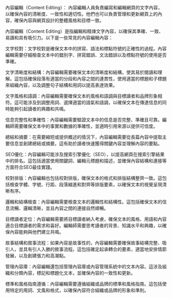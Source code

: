 內容編輯（Content Editing）：
內容編輯人員負責編寫和編輯網頁的文字內容，以確保內容的清晰度、一致性和適切性。他們也可以負責管理和更新網頁上的內容，確保內容與網頁設計的整體風格和目標一致。

內容編輯（Content Editing）是指編輯和精煉文字內容，以確保其準確、一致、易讀和具有吸引力。以下是一些常見的內容編輯內容：

文字校對：文字校對是確保文本中的拼寫、語法和標點符號的正確性的過程。內容編輯需要仔細檢查文本中的錯別字、拼寫錯誤、文法錯誤以及標點符號的使用是否準確。

文字清晰度和結構：內容編輯需要確保文本的清晰度和結構，使其易於閱讀和理解。這包括確保段落有適當的分段和內容之間的連貫性，使用適當的標題和子標題來組織內容，以及調整句子結構和用詞以提高表達效果。

文字風格和語調：內容編輯需要確保文本的風格和語調與目標讀者和品牌形象相符。這可能涉及到調整用詞、選擇適當的語氣和語調，以確保文本在傳達信息的同時能夠引起讀者的興趣和共鳴。

信息完整性和準確性：內容編輯需要驗證文本中的信息是否完整、準確且可靠。編輯師需要確保文本中的事實和數據的準確性，並適時引用來源以提供可信度。

總結和摘要：在需要縮短或提供概述的情況下，內容編輯需要從長篇內容中提取主要信息並創建總結或摘要。這有助於讀者快速獲得關鍵內容並理解內容的要點。

SEO優化：內容編輯可能涉及搜索引擎優化（SEO），以提高網頁在搜索引擎結果中的排名。這包括適當使用關鍵詞、編輯元標題和描述，並確保內容結構和連接等方面符合SEO最佳實踐。

校對排版：內容編輯也包括校對排版，確保文本的格式和排版結構整齊一致。這包括檢查字體、字號、行距、段落縮進和對齊等排版要素，以確保文本的視覺呈現清晰有序。

邏輯和結構檢查：內容編輯需要檢查文本的邏輯性和結構性。這包括確保文本的信息流暢、邏輯清晰，並且內容之間的連接自然順暢。

目標讀者定位：內容編輯需要將目標讀者納入考慮，確保文本的風格、用語和內容適合目標讀者的需求和喜好。編輯師需要思考讀者的背景、知識水平和興趣，以確保內容能夠與他們建立共鳴。

故事結構和敘事流程：如果內容是故事性的，內容編輯需要確保故事結構完整、吸引人，並具有引人入勝的敘事流程。這包括確定起承轉合的要素，適當地安排情節發展，以及創建張力和高潮點。

管理內容庫：內容編輯還包括管理內容庫或內容管理系統中的文本內容。這涉及組織和分類內容，標記和標題化文本，並確保內容的一致性和更新。

標準和風格指南遵循：內容編輯需要遵循組織或品牌的標準和風格指南。這包括使用特定的用詞、文風和格式，以確保內容符合組織或品牌的形象和準則。
